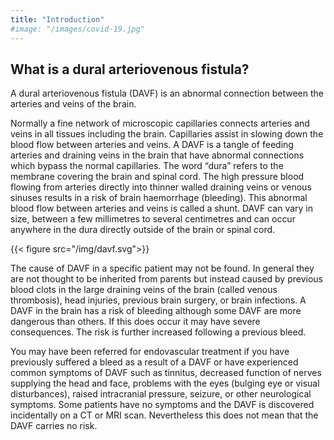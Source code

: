 ```yaml
---
title: "Introduction"
#image: "/images/covid-19.jpg"
---
```


## What is a dural arteriovenous fistula? 

A dural arteriovenous fistula (DAVF) is an abnormal connection between the arteries and veins of the brain. 

Normally a fine network of microscopic capillaries connects arteries and veins in all tissues including the brain. Capillaries assist in slowing down the blood flow between arteries and veins. A DAVF is a tangle of feeding arteries and draining veins in the brain that have abnormal connections which bypass the normal capillaries. The word “dura” refers to the membrane covering the brain and spinal cord. The high pressure blood flowing from arteries directly into thinner walled draining veins or venous sinuses results in a risk of brain haemorrhage (bleeding). This abnormal blood flow between arteries and veins is called a shunt. DAVF can vary in size, between a few millimetres to several centimetres and can occur anywhere in the dura directly outside of the brain or spinal cord.

<div class="responsive-image">
{{< figure src="/img/davf.svg">}}
</div>


The cause of DAVF in a specific patient may not be found. In general they are not thought to be inherited from parents but instead caused by previous blood clots in the large draining veins of the brain (called venous thrombosis), head injuries, previous brain surgery, or brain infections. A DAVF in the brain has a risk of bleeding although some DAVF are more dangerous than others. If this does occur it may have severe consequences.  The risk is further increased following a previous bleed. 

You may have been referred for endovascular treatment if you have previously suffered a bleed as a result of a DAVF or have experienced common symptoms of DAVF such as tinnitus, decreased function of nerves supplying the head and face, problems with the eyes (bulging eye or visual disturbances), raised intracranial pressure, seizure, or other neurological symptoms. Some patients have no symptoms and the DAVF is discovered incidentally on a CT or MRI scan. Nevertheless this does not mean that the DAVF carries no risk. 